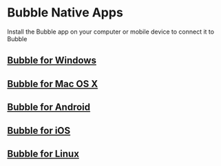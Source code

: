 Bubble Native Apps
==================

Install the Bubble app on your computer or mobile device to connect it to Bubble

## [Bubble for Windows](windows/README.md)

## [Bubble for Mac OS X](macosx/README.md)

## [Bubble for Android](android/README.md)

## [Bubble for iOS](ios/README.md)

## [Bubble for Linux](linux/README.md)